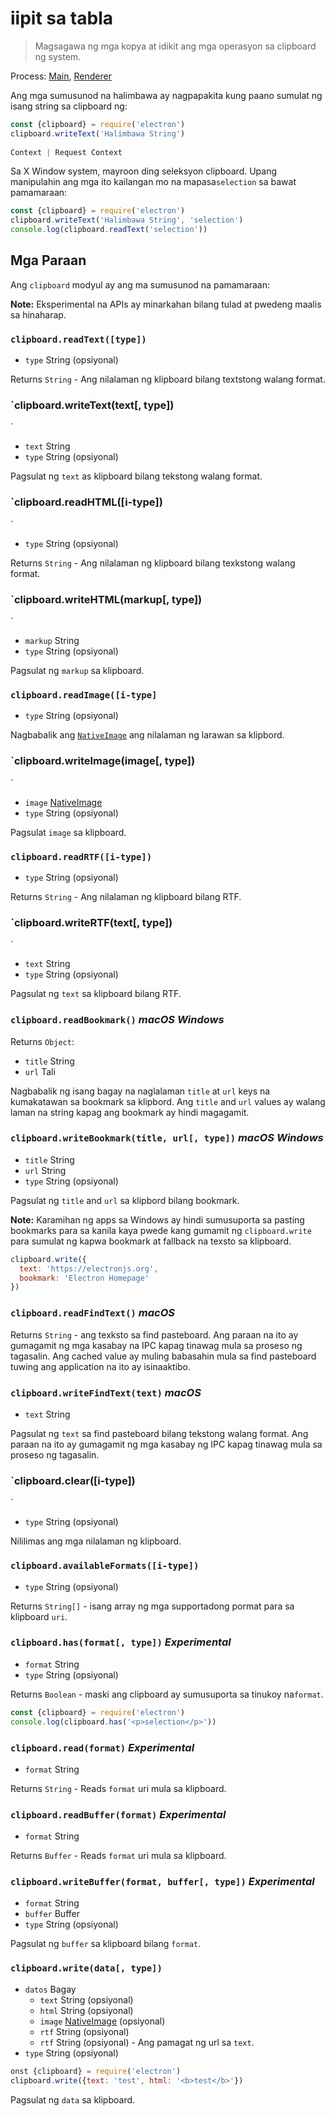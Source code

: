 # iipit sa tabla

> Magsagawa ng mga kopya at idikit ang mga operasyon sa clipboard ng system.

Process: [Main](../glossary.md#main-process), [Renderer](../glossary.md#renderer-process)

Ang mga sumusunod na halimbawa ay nagpapakita kung paano sumulat ng isang string sa clipboard ng: 

```javascript
const {clipboard} = require('electron')
clipboard.writeText('Halimbawa String')
 
Context | Request Context

```

Sa X Window system, mayroon ding seleksyon clipboard. Upang manipulahin ang mga ito kailangan mo na mapasa`selection` sa bawat pamamaraan:

```javascript
const {clipboard} = require('electron')
clipboard.writeText('Halimbawa String', 'selection')
console.log(clipboard.readText('selection'))
```

## Mga Paraan

Ang `clipboard` modyul ay ang ma sumusunod na pamamaraan:

**Note:** Eksperimental na APIs ay minarkahan bilang tulad at pwedeng maalis sa hinaharap. 

### `clipboard.readText([type])`

* `type` String (opsiyonal)

Returns `String` - Ang nilalaman ng klipboard bilang textstong walang format. 

### `clipboard.writeText(text[, type])
 

`

* `text` String
* `type` String (opsiyonal)

Pagsulat ng `text` as klipboard bilang tekstong walang format.

### `clipboard.readHTML([i-type])

`

* `type` String (opsiyonal)

Returns `String` - Ang nilalaman ng klipboard bilang texkstong walang format. 

### `clipboard.writeHTML(markup[, type])
 

`

* `markup` String
* `type` String (opsiyonal)

Pagsulat ng `markup` sa klipboard. 

### `clipboard.readImage([i-type]`

* `type` String (opsiyonal)

Nagbabalik ang [`NativeImage`](native-image.md) ang nilalaman ng larawan sa klipbord. 

### `clipboard.writeImage(image[, type])
 

`

* `image` [NativeImage](native-image.md)
* `type` String (opsiyonal)

Pagsulat `image` sa klipboard.

### `clipboard.readRTF([i-type])`

* `type` String (opsiyonal)

Returns `String` - Ang nilalaman ng klipboard bilang RTF.

### `clipboard.writeRTF(text[, type])
 

`

* `text` String
* `type` String (opsiyonal)

Pagsulat ng `text` sa klipboard bilang RTF.

### `clipboard.readBookmark()` *macOS* *Windows*

Returns `Object`:

* `title` String
* `url` Tali

Nagbabalik ng isang bagay na naglalaman `title` at `url` keys na kumakatawan sa bookmark sa klipbord. Ang `title` and `url` values ay walang laman na string kapag ang bookmark ay hindi magagamit. 

### `clipboard.writeBookmark(title, url[, type])` *macOS* *Windows*

* `title` String
* `url` String
* `type` String (opsiyonal)

Pagsulat ng `title` and `url` sa klipbord bilang bookmark.

**Note:** Karamihan ng apps sa Windows ay hindi sumusuporta sa pasting bookmarks para sa kanila kaya pwede kang gumamit ng `clipboard.write` para sumulat ng kapwa bookmark at fallback na texsto sa klipboard.

```js
clipboard.write({
  text: 'https://electronjs.org',
  bookmark: 'Electron Homepage'
})
```

### `clipboard.readFindText()` *macOS*

Returns `String` - ang texksto sa find pasteboard. Ang paraan na ito ay gumagamit ng mga kasabay na IPC kapag tinawag mula sa proseso ng tagasalin. Ang cached value ay muling babasahin mula sa find pasteboard tuwing ang application na ito ay isinaaktibo.

### `clipboard.writeFindText(text)` *macOS*

* `text` String

Pagsulat ng `text` sa find pasteboard bilang tekstong walang format. Ang paraan na ito ay gumagamit ng mga kasabay ng IPC kapag tinawag mula sa proseso ng tagasalin. 

### `clipboard.clear([i-type])
 

`

* `type` String (opsiyonal)

Nililimas ang mga nilalaman ng klipboard. 

### `clipboard.availableFormats([i-type])`

* `type` String (opsiyonal)

Returns `String[]` - isang array ng mga supportadong pormat para sa klipboard `uri`.

### `clipboard.has(format[, type])` *Experimental*

* `format` String
* `type` String (opsiyonal)

Returns `Boolean` - maski ang clipboard ay sumusuporta sa tinukoy na`format`.

```javascript
const {clipboard} = require('electron')
console.log(clipboard.has('<p>selection</p>'))
```

### `clipboard.read(format)` *Experimental* 

* `format` String

Returns `String` - Reads `format` uri mula sa klipboard. 

### `clipboard.readBuffer(format)` *Experimental*

* `format` String

Returns `Buffer` - Reads `format` uri mula sa klipboard. 

### `clipboard.writeBuffer(format, buffer[, type])` *Experimental*

* `format` String
* `buffer` Buffer
* `type` String (opsiyonal)

Pagsulat ng `buffer` sa klipboard bilang `format`.

### `clipboard.write(data[, type])`

* `datos` Bagay 
  * `text` String (opsiyonal)
  * `html` String (opsiyonal)
  * `image` [NativeImage](native-image.md) (opsiyonal)
  * `rtf` String (opsiyonal)
  * `rtf` String (opsiyonal) - Ang pamagat ng url sa `text`. 
* `type` String (opsiyonal)

```javascript
onst {clipboard} = require('electron')
clipboard.write({text: 'test', html: '<b>test</b>'})
```

Pagsulat ng `data` sa klipboard.